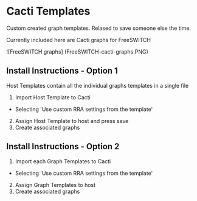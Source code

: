 # Cacti Templates

Custom created graph templates. Relased to save someone else the time.

Currently included here are Cacti graphs for FreeSWITCH

![FreeSWITCH graphs]
(FreeSWITCH-cacti-graphs.PNG)

## Install Instructions - Option 1
Host Templates contain all the individual graphs templates in a single file

1. Import Host Template to Cacti
  * Selecting 'Use custom RRA settings from the template'
2. Assign Host Template to host and press save
3. Create associated graphs

## Install Instructions - Option 2
1. Import each Graph Templates to Cacti
  * Selecting 'Use custom RRA settings from the template'
2. Assign Graph Templates to host
3. Create associated graphs
